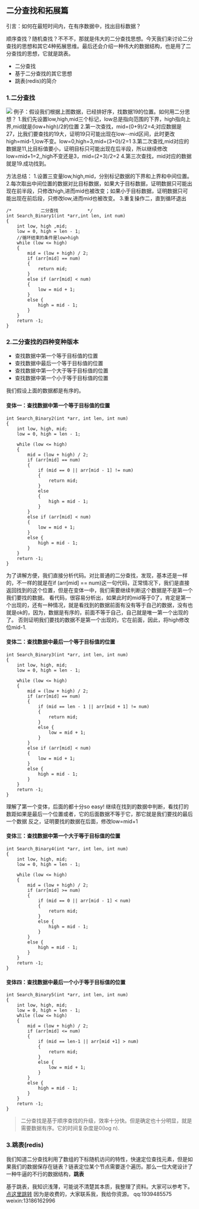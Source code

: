 ## 二分查找和拓展篇

引言：如何在最短时间内，在有序数据中，找出目标数据？

顺序查找？随机查找？不不不，那就是伟大的二分查找思想。今天我们来讨论二分查找的思想和其它4种拓展思维。最后还会介绍一种伟大的数据结构，也是用了二分查找的思想，它就是跳表。
+ 二分查找
+ 基于二分查找的其它思想
+ 跳表(redis)的简介



### 1.二分查找
![](image/find1.jpg)
例子：假设我们根据上图数据，已经排好序，找数据19的位置。如何用二分思想？
1.我们先设置low,high,mid三个标记，low总是指向范围的下界，high指向上界,mid就是(low+high)/2的位置
2.第一次查找，mid=(0+9)/2=4;对应数据是27，比我们要查找的19大，证明19只可能出现在low--mid区间，此时更改high=mid-1,low不变。low=0,high=3,mid=(3+0)/2=1
3.第二次查找,mid对应的数据是11,比目标值要小，证明目标只可能出现在后半段，所以继续修改low=mid+1=2,,high不变还是3，mid=(2+3)/2=2
4.第三次查找，mid对应的数据就是19.成功找到。

方法总结：
1.设置三变量low,high,mid，分别标记数据的下界和上界和中间位置。
2.每次取出中间位置的数据对比目标数据，如果大于目标数据，证明数据只可能出现在前半段，只修改high,进而mid也被改变；如果小于目标数据，证明数据只可能出现在前后段，只修改low,进而mid也被改变。
3.重复操作二，直到循环退出

	/*           二分查找           */
	int Search_Binary1(int *arr,int len, int num)
	{
		int low, high ,mid;
		low = 0, high = len - 1;
		//循环结束的条件是low>high
		while (low <= high)
		{
			mid = (low + high) / 2;
			if (arr[mid] == num)
			{
				return mid;
			}
			else if (arr[mid] < num)
			{
				low = mid + 1;
			}
			else {
				high = mid - 1;
			}
		}
		return -1;
	}

### 2.二分查找的四种变种版本
+ 查找数据中第一个等于目标值的位置
+ 查找数据中最后一个等于目标值的位置
+ 查找数据中第一个大于等于目标值的位置
+ 查找数据中第一个小于等于目标值的位置

我们假设上面的数据都是有序的。
#### 变体一：查找数据中第一个等于目标值的位置
	int Search_Binary2(int *arr, int len, int num)
	{
		int low, high, mid;
		low = 0, high = len - 1;
		
		while (low <= high)
		{
			mid = (low + high) / 2;
			if (arr[mid] == num)
			{
				if (mid == 0 || arr[mid - 1] != num)
				{
					return mid;
				}
				else
				{
					high = mid - 1;
				}
			}
			else if (arr[mid] < num)
			{
				low = mid + 1;
			}
			else {
				high = mid - 1;
			}
		}
		return -1;
	}
为了讲解方便，我们直接分析代码。对比普通的二分查找，发现，基本还是一样的，不一样的就是在if (arr[mid] == num)这一句代码，正常情况下，我们是直接返回找到的这个位置，但是在变体一中，我们需要继续判断这个数据是不是第一个我们要找的数据。
看代码，很容易分析出，如果此时的mid等于0了，肯定是第一个出现的，还有一种情况，就是看找到的数据前面有没有等于自己的数据，没有也就是ok的，因为，数据是有序的，前面不等于自己，自己就是唯一第一个出现的了。
否则证明我们要找的数据不是第一个出现的，它在前面，因此，将high修改位mid-1.



#### 变体二：查找数据中最后一个等于目标值的位置
	
	int Search_Binary3(int *arr, int len, int num)
	{
		int low, high, mid;
		low = 0, high = len - 1;
		
		while (low <= high)
		{
			mid = (low + high) / 2;
			if (arr[mid] == num)
			{
				if (mid == len - 1 || arr[mid + 1] != num)
				{
					return mid;
				}
				else {
					low = mid + 1;
				}
			}
			else if (arr[mid] < num)
			{
				low = mid + 1;
			}
			else {
				high = mid - 1;
			}
		}
		return -1;
	}

理解了第一个变体，后面的都十分so easy!  继续在找到的数据中判断，看找打的数距如果是最后一个位置或者，它的后面数据不等于它，那它就是我们要找的最后一个数据
反之，证明要找的数据在后面，修改low=mid+1

#### 变体三：查找数据中第一个大于等于目标值的位置

	int Search_Binary4(int *arr, int len, int num)
	{
		int low, high, mid;
		low = 0, high = len - 1;
		
		while (low <= high)
		{
			mid = (low + high) / 2;
			if (arr[mid] >= num)
			{
				if (mid == 0 || arr[mid - 1] < num)
				{
					return mid;
				}
				else {
					high = mid - 1;
				}
			}
			else {
				high = mid - 1;
			}
		}
		return -1;
	}

#### 变体四：查找数据中最后一个小于等于目标值的位置

	int Search_Binary5(int *arr, int len, int num)
	{
		int low, high, mid;
		low = 0, high = len - 1;
		while (low <= high)
		{
			mid = (low + high) / 2;
			if (arr[mid] <= num)
			{
				if (mid == len-1 || arr[mid +1] > num)
				{
					return mid;
				}
				else {
					low = mid + 1;
				}
			}
			else {
				high = mid - 1;
			}
		}
		return -1;
	}



> 二分查找是基于顺序查找的升级，效率十分快。但是确定也十分明显，就是需要数据有序。它的时间复杂度是0(log n).

### 3.跳表(redis)
我们知道二分查找利用了数组的下标随机访问的特性，快速定位查找元素，但是如果我们的数据保存在链表？链表定位某个节点需要逐个遍历。那么一位大佬设计了一种牛逼的不行的数据结构，**跳表**

基于跳表，我知识浅薄，可能说不清楚其本质，我整理了资料。大家可以参考下。
[点这里跳转](https://time.geekbang.org/column/article/42896?code=WawLSSDOPZAFqK1tAAakEkehwaIgo0KWp4ceZqGzQCw%3D)
因为是收费的，大家联系我，我给你资源。
qq:1939485575
weixin:13186162996